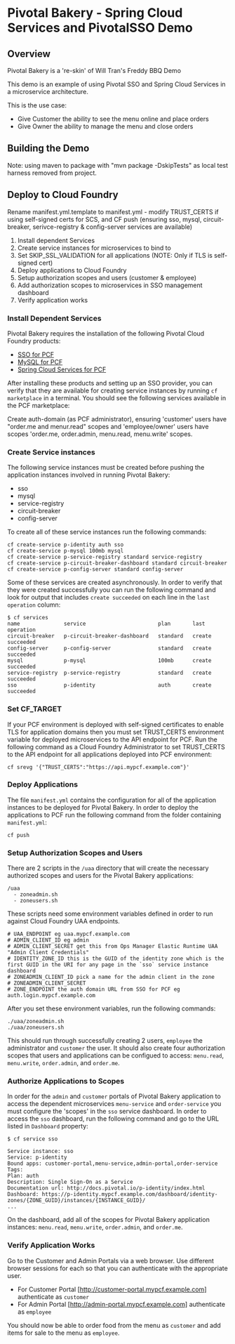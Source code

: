 # Pivotal Bakery - Spring Cloud Services and PivotalSSO Demo

## Overview
Pivotal Bakery is a 're-skin' of Will Tran's Freddy BBQ Demo

This demo is an example of using Pivotal SSO and Spring Cloud Services in a microservice architecture.


This is the use case:
- Give Customer the ability to see the menu online and place orders
- Give Owner the ability to manage the menu and close orders


## Building the Demo

Note: using maven to package with "mvn package -DskipTests" as local test harness removed from project.
 

## Deploy to Cloud Foundry

Rename manifest.yml.template to manifest.yml - modify TRUST_CERTS if using self-signed certs for SCS, and CF push (ensuring sso, mysql, circuit-breaker, serivce-registry & config-server services are available)

1. Install dependent Services
2. Create service instances for microservices to bind to
3. Set SKIP_SSL_VALIDATION for all applications (NOTE: Only if TLS is self-signed cert)
4. Deploy applications to Cloud Foundry
5. Setup authorization scopes and users (customer & employee)
6. Add authorization scopes to microservices in SSO management dashboard
7. Verify application works

### Install Dependent Services

Pivotal Bakery requires the installation of the following Pivotal Cloud Foundry products:

* [SSO for PCF](https://network.pivotal.io/products/p-identity)
* [MySQL for PCF](https://network.pivotal.io/products/p-mysql)
* [Spring Cloud Services for PCF](https://network.pivotal.io/products/p-spring-cloud-services)



After installing these products and setting up an SSO provider, you can verify that they are available for creating service instances by running `cf marketplace` in a terminal. You should see the following services available in the PCF marketplace:

Create auth-domain (as PCF administrator), ensuring 'customer' users have "order.me and menur.read" scopes and 'employee/owner' users have scopes 'order.me, order.admin, menu.read, menu.write' scopes.

### Create Service instances

The following service instances must be created before pushing the application instances involved in running Pivotal Bakery:

* sso
* mysql
* service-registry
* circuit-breaker
* config-server

To create all of these service instances run the following commands:

```
cf create-service p-identity auth sso
cf create-service p-mysql 100mb mysql
cf create-service p-service-registry standard service-registry
cf create-service p-circuit-breaker-dashboard standard circuit-breaker
cf create-service p-config-server standard config-server
```

Some of these services are created asynchronously. In order to verify that they were created successfully you can run the following command and look for output that includes `create succeeded` on each line in the `last operation` column:

```
$ cf services
name              service                       plan       last operation
circuit-breaker   p-circuit-breaker-dashboard   standard   create succeeded
config-server     p-config-server               standard   create succeeded
mysql             p-mysql                       100mb      create succeeded
service-registry  p-service-registry            standard   create succeeded
sso               p-identity                    auth       create succeeded
```

### Set CF_TARGET

If your PCF environment is deployed with self-signed certificates to enable TLS for application domains then you must set TRUST_CERTS environment variable for deployed microservices to the API endpoint for PCF. Run the following command as a Cloud Foundry Administrator to set TRUST_CERTS to the API endpoint for all applications deployed into PCF environment:

```
cf srevg '{"TRUST_CERTS":"https://api.mypcf.example.com"}'
```
### Deploy Applications

The file `manifest.yml` contains the configuration for all of the application instances to be deployed for Pivotal Bakery. In order to deploy the applications to PCF run the following command from the folder containing `manifest.yml`:

```
cf push
```

### Setup Authorization Scopes and Users

There are 2 scripts in the `/uaa` directory that will create the necessary authorized scopes and users for the Pivotal Bakery applications:

```
/uaa
  - zoneadmin.sh
  - zoneusers.sh
```

These scripts need some environment variables defined in order to run against Cloud Foundry UAA endpoints.

```
# UAA_ENDPOINT eg uaa.mypcf.example.com
# ADMIN_CLIENT_ID eg admin
# ADMIN_CLIENT_SECRET get this from Ops Manager Elastic Runtime UAA "Admin Client Credentials"
# IDENTITY_ZONE_ID this is the GUID of the identity zone which is the first GUID in the URI for any page in the `sso` service instance dashboard
# ZONEADMIN_CLIENT_ID pick a name for the admin client in the zone
# ZONEADMIN_CLIENT_SECRET
# ZONE_ENDPOINT the auth domain URL from SSO for PCF eg auth.login.mypcf.example.com
```

After you set these environment variables, run the following commands:

```
./uaa/zoneadmin.sh
./uaa/zoneusers.sh
```

This should run through successfully creating 2 users, `employee` the administrator and `customer` the user. It should also create four authorization scopes that users and applications can be configued to access: `menu.read`, `menu.write`, `order.admin`, and `order.me`.

### Authorize Applications to Scopes

In order for the `admin` and `customer` portals of Pivotal Bakery application to access the dependent microservices `menu-service` and `order-service` you must configure the 'scopes' in the `sso` service dashboard. In order to access the `sso` dashboard, run the following command and go to the URL listed in `Dashboard` property:

```
$ cf service sso

Service instance: sso
Service: p-identity
Bound apps: customer-portal,menu-service,admin-portal,order-service
Tags:
Plan: auth
Description: Single Sign-On as a Service
Documentation url: http://docs.pivotal.io/p-identity/index.html
Dashboard: https://p-identity.mypcf.example.com/dashboard/identity-zones/{ZONE_GUID}/instances/{INSTANCE_GUID}/
...
```
On the dashboard, add all of the scopes for Pivotal Bakery application instances: `menu.read`, `menu.write`, `order.admin`, and `order.me`.

### Verify Application Works

Go to the Customer and Admin Portals via a web browser. Use different browser sessions for each so that you can authenticate with the appropriate user.

* For Customer Portal [http://customer-portal.mypcf.example.com] authenticate as `customer`
* For Admin Portal [http://admin-portal.mypcf.example.com] authenticate as `employee`

You should now be able to order food from the menu as `customer` and add items for sale to the menu as `employee`.
